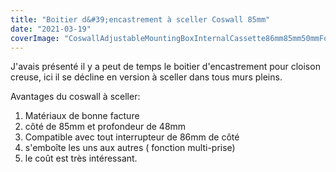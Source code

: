 ```yaml
---
title: "Boitier d&#39;encastrement à sceller Coswall 85mm"
date: "2021-03-19"
coverImage: "CoswallAdjustableMountingBoxInternalCassette86mm85mm50mmFor86TypeSwitchandSocketWhite.jpg"
---
```


J'avais présenté il y a peut de temps le boitier d'encastrement pour cloison creuse, ici il se décline en version à sceller dans tous murs pleins.

Avantages du coswall à sceller:

1. Matériaux de bonne facture
2. côté de 85mm et profondeur de 48mm
3. Compatible avec tout interrupteur de 86mm de côté
4. s'emboîte les uns aux autres ( fonction multi-prise)
5. le coût est très intéressant.
